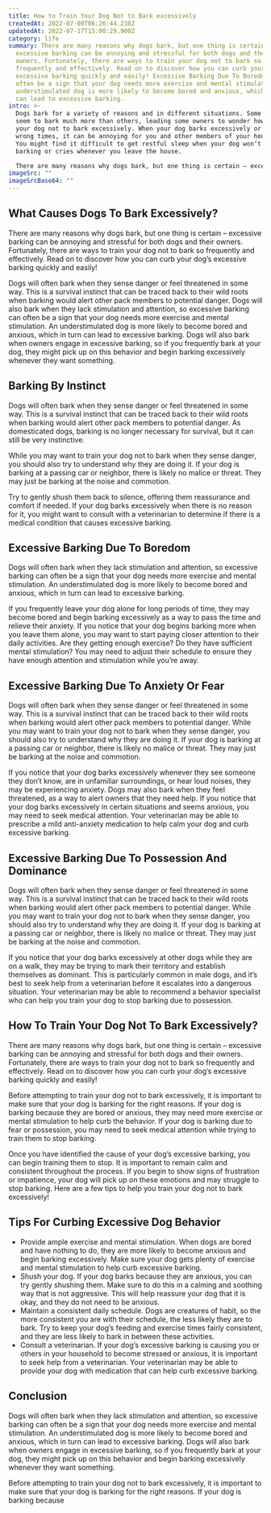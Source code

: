 ```yaml
---
title: How to Train Your Dog Not to Bark excessively
createdAt: 2022-07-08T06:26:44.238Z
updatedAt: 2022-07-17T15:00:29.900Z
category: life
summary: There are many reasons why dogs bark, but one thing is certain –
  excessive barking can be annoying and stressful for both dogs and their
  owners. Fortunately, there are ways to train your dog not to bark so
  frequently and effectively. Read on to discover how you can curb your dog’s
  excessive barking quickly and easily! Excessive Barking Due To Boredom can
  often be a sign that your dog needs more exercise and mental stimulation. An
  understimulated dog is more likely to become bored and anxious, which in turn
  can lead to excessive barking.
intro: >-
  Dogs bark for a variety of reasons and in different situations. Some dogs
  seem to bark much more than others, leading some owners to wonder how to train
  your dog not to bark excessively. When your dog barks excessively or at the
  wrong times, it can be annoying for you and other members of your household.
  You might find it difficult to get restful sleep when your dog won’t stop
  barking or cries whenever you leave the house. 

  There are many reasons why dogs bark, but one thing is certain – excessive barking can be annoying and stressful for both dogs and their owners. Fortunately, there are ways to train your dog not to bark so frequently and effectively. Read on to discover how you can curb your dog’s excessive barking quickly and easily!
imageSrc: ""
imageSrcBase64: ""
---
```


## What Causes Dogs To Bark Excessively?

There are many reasons why dogs bark, but one thing is certain – excessive barking can be annoying and stressful for both dogs and their owners. Fortunately, there are ways to train your dog not to bark so frequently and effectively. Read on to discover how you can curb your dog’s excessive barking quickly and easily!

Dogs will often bark when they sense danger or feel threatened in some way. This is a survival instinct that can be traced back to their wild roots when barking would alert other pack members to potential danger. Dogs will also bark when they lack stimulation and attention, so excessive barking can often be a sign that your dog needs more exercise and mental stimulation. An understimulated dog is more likely to become bored and anxious, which in turn can lead to excessive barking. Dogs will also bark when owners engage in excessive barking, so if you frequently bark at your dog, they might pick up on this behavior and begin barking excessively whenever they want something.

## Barking By Instinct

Dogs will often bark when they sense danger or feel threatened in some way. This is a survival instinct that can be traced back to their wild roots when barking would alert other pack members to potential danger. As domesticated dogs, barking is no longer necessary for survival, but it can still be very instinctive.

While you may want to train your dog not to bark when they sense danger, you should also try to understand why they are doing it. If your dog is barking at a passing car or neighbor, there is likely no malice or threat. They may just be barking at the noise and commotion.

Try to gently shush them back to silence, offering them reassurance and comfort if needed. If your dog barks excessively when there is no reason for it, you might want to consult with a veterinarian to determine if there is a medical condition that causes excessive barking.

## Excessive Barking Due To Boredom

Dogs will often bark when they lack stimulation and attention, so excessive barking can often be a sign that your dog needs more exercise and mental stimulation. An understimulated dog is more likely to become bored and anxious, which in turn can lead to excessive barking.

If you frequently leave your dog alone for long periods of time, they may become bored and begin barking excessively as a way to pass the time and relieve their anxiety. If you notice that your dog begins barking more when you leave them alone, you may want to start paying closer attention to their daily activities. Are they getting enough exercise? Do they have sufficient mental stimulation? You may need to adjust their schedule to ensure they have enough attention and stimulation while you’re away.

## Excessive Barking Due To Anxiety Or Fear

Dogs will often bark when they sense danger or feel threatened in some way. This is a survival instinct that can be traced back to their wild roots when barking would alert other pack members to potential danger. While you may want to train your dog not to bark when they sense danger, you should also try to understand why they are doing it. If your dog is barking at a passing car or neighbor, there is likely no malice or threat. They may just be barking at the noise and commotion.

If you notice that your dog barks excessively whenever they see someone they don’t know, are in unfamiliar surroundings, or hear loud noises, they may be experiencing anxiety. Dogs may also bark when they feel threatened, as a way to alert owners that they need help. If you notice that your dog barks excessively in certain situations and seems anxious, you may need to seek medical attention. Your veterinarian may be able to prescribe a mild anti-anxiety medication to help calm your dog and curb excessive barking.

## Excessive Barking Due To Possession And Dominance

Dogs will often bark when they sense danger or feel threatened in some way. This is a survival instinct that can be traced back to their wild roots when barking would alert other pack members to potential danger. While you may want to train your dog not to bark when they sense danger, you should also try to understand why they are doing it. If your dog is barking at a passing car or neighbor, there is likely no malice or threat. They may just be barking at the noise and commotion.

If you notice that your dog barks excessively at other dogs while they are on a walk, they may be trying to mark their territory and establish themselves as dominant. This is particularly common in male dogs, and it’s best to seek help from a veterinarian before it escalates into a dangerous situation. Your veterinarian may be able to recommend a behavior specialist who can help you train your dog to stop barking due to possession.

## How To Train Your Dog Not To Bark Excessively?

There are many reasons why dogs bark, but one thing is certain – excessive barking can be annoying and stressful for both dogs and their owners. Fortunately, there are ways to train your dog not to bark so frequently and effectively. Read on to discover how you can curb your dog’s excessive barking quickly and easily!

Before attempting to train your dog not to bark excessively, it is important to make sure that your dog is barking for the right reasons. If your dog is barking because they are bored or anxious, they may need more exercise or mental stimulation to help curb the behavior. If your dog is barking due to fear or possession, you may need to seek medical attention while trying to train them to stop barking.

Once you have identified the cause of your dog’s excessive barking, you can begin training them to stop. It is important to remain calm and consistent throughout the process. If you begin to show signs of frustration or impatience, your dog will pick up on these emotions and may struggle to stop barking. Here are a few tips to help you train your dog not to bark excessively!

## Tips For Curbing Excessive Dog Behavior

- Provide ample exercise and mental stimulation. When dogs are bored and have nothing to do, they are more likely to become anxious and begin barking excessively. Make sure your dog gets plenty of exercise and mental stimulation to help curb excessive barking.
- Shush your dog. If your dog barks because they are anxious, you can try gently shushing them. Make sure to do this in a calming and soothing way that is not aggressive. This will help reassure your dog that it is okay, and they do not need to be anxious.
- Maintain a consistent daily schedule. Dogs are creatures of habit, so the more consistent you are with their schedule, the less likely they are to bark. Try to keep your dog’s feeding and exercise times fairly consistent, and they are less likely to bark in between these activities.
- Consult a veterinarian. If your dog’s excessive barking is causing you or others in your household to become stressed or anxious, it is important to seek help from a veterinarian. Your veterinarian may be able to provide your dog with medication that can help curb excessive barking.

## Conclusion

Dogs will often bark when they lack stimulation and attention, so excessive barking can often be a sign that your dog needs more exercise and mental stimulation. An understimulated dog is more likely to become bored and anxious, which in turn can lead to excessive barking. Dogs will also bark when owners engage in excessive barking, so if you frequently bark at your dog, they might pick up on this behavior and begin barking excessively whenever they want something.

Before attempting to train your dog not to bark excessively, it is important to make sure that your dog is barking for the right reasons. If your dog is barking because
